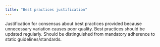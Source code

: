 ```yaml
---
title: "Best practices justification"
---
```

Justification for consensus about best practices provided because unnecessary variation causes poor quality. 
Best practices should be updated regularly.
Should be distinguished from mandatory adherence to static guidelines/standards.

